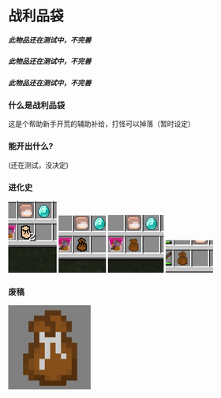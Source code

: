 # 战利品袋

##### 此物品还在测试中，不完善
##### 此物品还在测试中，不完善
##### 此物品还在测试中，不完善

### 什么是战利品袋

这是个帮助新手开荒的辅助补给，打怪可以掉落（暂时设定）

### 能开出什么?

(还在测试，没决定)

### 进化史

<img src="/tips/loot_bag/img/1.png">

<img src="/tips/loot_bag/img/2.png">

<img src="/tips/loot_bag/img/3.png">

<img src="/tips/loot_bag/img/4.png">

### 废稿

<img src="/tips/loot_bag/img/5.jpg">